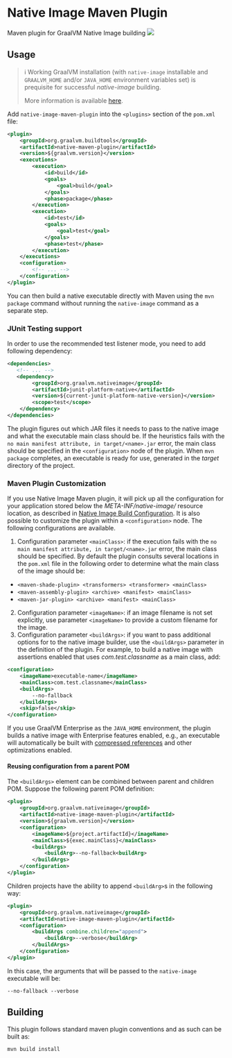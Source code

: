 # Native Image Maven Plugin
Maven plugin for GraalVM Native Image building
![](https://github.com/graalvm/native-image-build-tools/actions/workflows/native-image-maven-plugin.yml/badge.svg)

## Usage

> :information_source: Working GraalVM installation (with `native-image` installable and `GRAALVM_HOME` and/or `JAVA_HOME` environment variables set) is prequisite for successful *native-image* building.
>
> More information is available [here](../common/docs/GRAALVM_SETUP.md).


Add `native-image-maven-plugin` into the `<plugins>` section of the `pom.xml` file:

```xml
<plugin>
    <groupId>org.graalvm.buildtools</groupId>
    <artifactId>native-maven-plugin</artifactId>
    <version>${graalvm.version}</version>
    <executions>
        <execution>
            <id>build</id>
            <goals>
                <goal>build</goal>
            </goals>
            <phase>package</phase>
        </execution>
        <execution>
            <id>test</id>
            <goals>
                <goal>test</goal>
            </goals>
            <phase>test</phase>
        </execution>
    </executions>
    <configuration>
        <!-- ... -->
    </configuration>
</plugin>
```
You can then build a native executable directly with Maven using the `mvn package` command without running the `native-image` command as a separate step.

### JUnit Testing support
In order to use the recommended test listener mode, you need to add following dependency:

```xml
<dependencies>
   <!-- ... -->
   <dependency>
        <groupId>org.graalvm.nativeimage</groupId>
        <artifactId>junit-platform-native</artifactId>
        <version>${current-junit-platform-native-version}</version>
        <scope>test</scope>
    </dependency>
</dependencies>
```

The plugin figures out which JAR files it needs to pass to the native image and
what the executable main class should be. If the heuristics fails with the `no main manifest attribute, in target/<name>.jar` error, the main class should be
specified in the `<configuration>` node of the plugin. When `mvn package` completes, an executable is ready for use, generated in the _target_ directory of the project.

### Maven Plugin Customization

If you use Native Image Maven plugin, it will pick up all the configuration for your application stored below the  _META-INF/native-image/_ resource location, as described in [Native Image Build Configuration](https://www.graalvm.org/reference-manual/native-image/BuildConfiguration/).
It is also possible to customize the plugin within a
`<configuration>` node. The following configurations are available.

1. Configuration parameter `<mainClass>`: if the execution fails with the `no main manifest attribute, in target/<name>.jar` error, the main class should be specified. By default the plugin consults several locations in the  `pom.xml` file in the following order to determine what the main class of the image should be:
* `<maven-shade-plugin> <transformers> <transformer> <mainClass>`
* `<maven-assembly-plugin> <archive> <manifest> <mainClass>`
* `<maven-jar-plugin> <archive> <manifest> <mainClass>`
2. Configuration parameter `<imageName>`: if an image filename is not set explicitly, use parameter `<imageName>` to provide a custom filename for the image.
3. Configuration parameter `<buildArgs>`: if you want to pass additional options for to the native image builder, use the `<buildArgs>` parameter in the definition of the plugin. For example, to build a native image with assertions enabled that uses _com.test.classname_ as a main class, add:

```xml
<configuration>
    <imageName>executable-name</imageName>
    <mainClass>com.test.classname</mainClass>
    <buildArgs>
        --no-fallback
    </buildArgs>
    <skip>false</skip>
</configuration>
```

If you use GraalVM Enterprise as the `JAVA_HOME` environment, the plugin builds a native image with Enterprise features enabled, e.g., an executable will automatically be built with [compressed references](https://medium.com/graalvm/isolates-and-compressed-references-more-flexible-and-efficient-memory-management-for-graalvm-a044cc50b67e) and other optimizations enabled.

#### Reusing configuration from a parent POM

The `<buildArgs>` element can be combined between parent and children POM. Suppose the following parent POM definition:

```xml
<plugin>
    <groupId>org.graalvm.nativeimage</groupId>
    <artifactId>native-image-maven-plugin</artifactId>
    <version>${graalvm.version}</version>
    <configuration>
        <imageName>${project.artifactId}</imageName>
        <mainClass>${exec.mainClass}</mainClass>
        <buildArgs>
            <buildArg>--no-fallback<buildArg>
        </buildArgs>
    </configuration>
</plugin>
```

Children projects have the ability to append `<buildArg>`s in the following way:

```xml
<plugin>
    <groupId>org.graalvm.nativeimage</groupId>
    <artifactId>native-image-maven-plugin</artifactId>
    <configuration>
        <buildArgs combine.children="append">
            <buildArg>--verbose</buildArg>
        </buildArgs>
    </configuration>
</plugin>
```

In this case, the arguments that will be passed to the `native-image` executable will be:
```shell
--no-fallback --verbose
```

## Building
This plugin follows standard maven plugin conventions and as such can be built as:

```shell
mvn build install
```